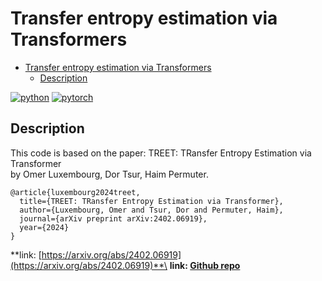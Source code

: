 # Transfer entropy estimation via Transformers

<!--toc:start-->

- [Transfer entropy estimation via Transformers](#transfer-entropy-estimation-via-transformers)
  - [Description](#description)
  <!--toc:end-->

[![python](https://img.shields.io/badge/Python-3.10.12-3776AB.svg?style=flat&logo=python&logoColor=white)](https://www.python.org)
[![pytorch](https://img.shields.io/badge/PyTorch-2.1.2-EE4C2C.svg?style=flat&logo=pytorch)](https://pytorch.org)

## Description

This code is based on the paper:
TREET: TRansfer Entropy Estimation via Transformer\
by Omer Luxembourg, Dor Tsur, Haim Permuter.

```bibtext
@article{luxembourg2024treet,
  title={TREET: TRansfer Entropy Estimation via Transformer},
  author={Luxembourg, Omer and Tsur, Dor and Permuter, Haim},
  journal={arXiv preprint arXiv:2402.06919},
  year={2024}
}
```

**link: [https://arxiv.org/abs/2402.06919](https://arxiv.org/abs/2402.06919)**\
**link: [Github repo](https://github.com/omerlux/TREET/)**
